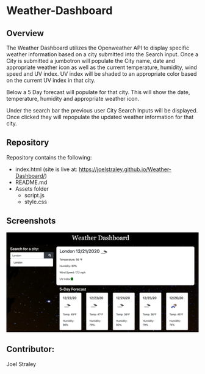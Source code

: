 # Weather-Dashboard

## Overview

The Weather Dashboard utilizes the Openweather API to display specific weather information based on a city submitted into the Search input. Once a City is submitted a jumbotron will populate the City name, date and appropriate weather icon as well as the current temperature, humidity, wind speed and UV index. UV index will be shaded to an appropriate color based on the current UV index in that city.

Below a 5 Day forecast will populate for that city. This will show the date, temperature, humidity and appropriate weather icon.

Under the search bar the previous user City Search Inputs will be displayed. Once clicked they will repopulate the updated weather information for that city.

## Repository

Repository contains the following: 

* index.html (site is live at: https://joelstraley.github.io/Weather-Dashboard/)
* README.md
* Assets folder
  * script.js
  * style.css

## Screenshots
![alt text](https://github.com/Joelstraley/Weather-Dashboard/blob/main/assets/Weather-Dashboard-Screenshot.png)


## Contributor: 
Joel Straley
